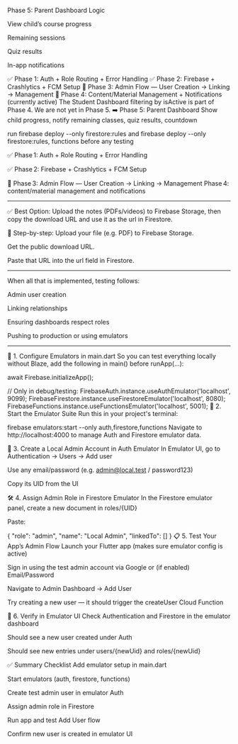 Phase 5: Parent Dashboard Logic

View child’s course progress

Remaining sessions

Quiz results

In-app notifications

✅ Phase 1: Auth + Role Routing + Error Handling
✅ Phase 2: Firebase + Crashlytics + FCM Setup
🔄 Phase 3: Admin Flow — User Creation → Linking → Management
🔄 Phase 4: Content/Material Management + Notifications (currently active)
The Student Dashboard filtering by isActive is part of Phase 4.
We are not yet in Phase 5.
➡️ Phase 5: Parent Dashboard
Show child progress, notify remaining classes, quiz results, countdown

run
firebase deploy --only firestore:rules
and firebase deploy --only firestore:rules, functions
before any testing

✅ Phase 1: Auth + Role Routing + Error Handling

✅ Phase 2: Firebase + Crashlytics + FCM Setup

🔄 Phase 3: Admin Flow — User Creation → Linking → Management
Phase 4: content/material management and notifications 
********
✅ Best Option: Upload the notes (PDFs/videos) to Firebase Storage, then copy the download URL and use it as the url in Firestore.

🔁 Step-by-step:
Upload your file (e.g. PDF) to Firebase Storage.

Get the public download URL.

Paste that URL into the url field in Firestore.
**************************
When all that is implemented, testing follows:

Admin user creation

Linking relationships

Ensuring dashboards respect roles

Pushing to production or using emulators

*********
🚀 1. Configure Emulators in main.dart
So you can test everything locally without Blaze, add the following in main() before runApp(...):

await Firebase.initializeApp();

// Only in debug/testing:
FirebaseAuth.instance.useAuthEmulator('localhost', 9099);
FirebaseFirestore.instance.useFirestoreEmulator('localhost', 8080);
FirebaseFunctions.instance.useFunctionsEmulator('localhost', 5001);
🧪 2. Start the Emulator Suite
Run this in your project's terminal:

firebase emulators:start --only auth,firestore,functions
Navigate to http://localhost:4000 to manage Auth and Firestore emulator data.

👤 3. Create a Local Admin Account in Auth Emulator
In Emulator UI, go to Authentication → Users → Add user

Use any email/password (e.g. admin@local.test / password123)

Copy its UID from the UI

🛠️ 4. Assign Admin Role in Firestore Emulator
In the Firestore emulator panel, create a new document in roles/{UID}

Paste:

{
  "role": "admin",
  "name": "Local Admin",
  "linkedTo": []
}
📋 5. Test Your App’s Admin Flow
Launch your Flutter app (makes sure emulator config is active)

Sign in using the test admin account via Google or (if enabled) Email/Password

Navigate to Admin Dashboard → Add User

Try creating a new user — it should trigger the createUser Cloud Function

🧭 6. Verify in Emulator UI
Check Authentication and Firestore in the emulator dashboard

Should see a new user created under Auth

Should see new entries under users/{newUid} and roles/{newUid}

✅ Summary Checklist
 Add emulator setup in main.dart

 Start emulators (auth, firestore, functions)

 Create test admin user in emulator Auth

 Assign admin role in Firestore

 Run app and test Add User flow

 Confirm new user is created in emulator UI